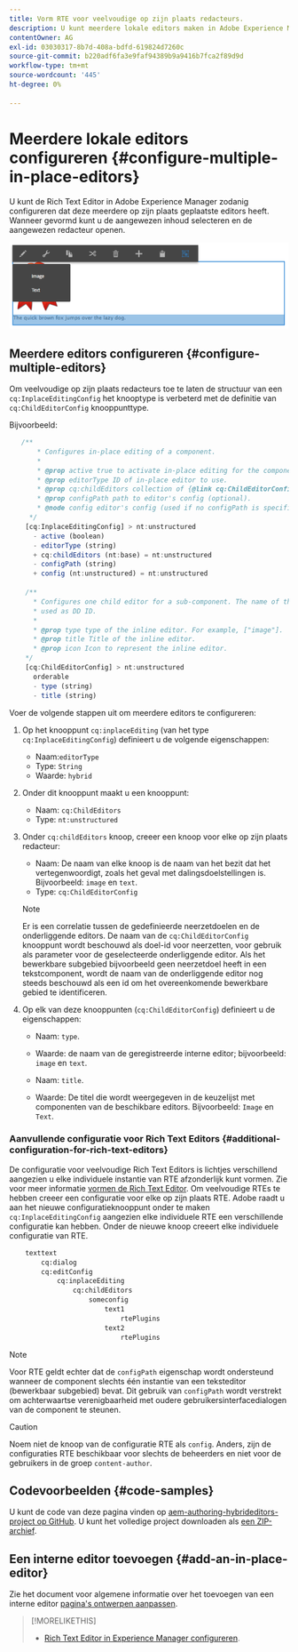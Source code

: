 ```yaml
---
title: Vorm RTE voor veelvoudige op zijn plaats redacteurs.
description: U kunt meerdere lokale editors maken in Adobe Experience Manager door de Rich Text Editor te configureren.
contentOwner: AG
exl-id: 03030317-8b7d-408a-bdfd-619824d7260c
source-git-commit: b220adf6fa3e9faf94389b9a9416b7fca2f89d9d
workflow-type: tm+mt
source-wordcount: '445'
ht-degree: 0%

---
```


# Meerdere lokale editors configureren {#configure-multiple-in-place-editors}

U kunt de Rich Text Editor in Adobe Experience Manager zodanig configureren dat deze meerdere op zijn plaats geplaatste editors heeft. Wanneer gevormd kunt u de aangewezen inhoud selecteren en de aangewezen redacteur openen.

![Een specifieke interne editor](assets/rte-inplace-editor.png)

## Meerdere editors configureren {#configure-multiple-editors}

Om veelvoudige op zijn plaats redacteurs toe te laten de structuur van een `cq:InplaceEditingConfig` het knooptype is verbeterd met de definitie van `cq:ChildEditorConfig` knooppunttype.

Bijvoorbeeld:

```js
   /**
       * Configures in-place editing of a component.
       *
       * @prop active true to activate in-place editing for the component.
       * @prop editorType ID of in-place editor to use.
       * @prop cq:childEditors collection of {@link cq:ChildEditorConfig} nodes.
       * @prop configPath path to editor's config (optional).
       * @node config editor's config (used if no configPath is specified; optional).
     */
    [cq:InplaceEditingConfig] > nt:unstructured
      - active (boolean)
      - editorType (string)
      + cq:childEditors (nt:base) = nt:unstructured
      - configPath (string)
      + config (nt:unstructured) = nt:unstructured

    /**
      * Configures one child editor for a sub-component. The name of the this node is
      * used as DD ID.
      *
      * @prop type type of the inline editor. For example, ["image"].
      * @prop title Title of the inline editor.
      * @prop icon Icon to represent the inline editor.
    */
    [cq:ChildEditorConfig] > nt:unstructured
      orderable
      - type (string)
      - title (string)
```

Voer de volgende stappen uit om meerdere editors te configureren:

1. Op het knooppunt `cq:inplaceEditing` (van het type `cq:InplaceEditingConfig`) definieert u de volgende eigenschappen:

   * Naam:`editorType`
   * Type: `String`
   * Waarde: `hybrid`

1. Onder dit knooppunt maakt u een knooppunt:

   * Naam: `cq:ChildEditors`
   * Type: `nt:unstructured`

1. Onder `cq:childEditors` knoop, creeer een knoop voor elke op zijn plaats redacteur:

   * Naam: De naam van elke knoop is de naam van het bezit dat het vertegenwoordigt, zoals het geval met dalingsdoelstellingen is. Bijvoorbeeld: `image` en `text`.
   * Type: `cq:ChildEditorConfig`

   >[!NOTE]
   >
   >Er is een correlatie tussen de gedefinieerde neerzetdoelen en de onderliggende editors. De naam van de `cq:ChildEditorConfig` knooppunt wordt beschouwd als doel-id voor neerzetten, voor gebruik als parameter voor de geselecteerde onderliggende editor. Als het bewerkbare subgebied bijvoorbeeld geen neerzetdoel heeft in een tekstcomponent, wordt de naam van de onderliggende editor nog steeds beschouwd als een id om het overeenkomende bewerkbare gebied te identificeren.

1. Op elk van deze knooppunten (`cq:ChildEditorConfig`) definieert u de eigenschappen:

   * Naam: `type`.
   * Waarde: de naam van de geregistreerde interne editor; bijvoorbeeld: `image` en `text`.

   * Naam: `title`.
   * Waarde: De titel die wordt weergegeven in de keuzelijst met componenten van de beschikbare editors. Bijvoorbeeld: `Image` en `Text`.

### Aanvullende configuratie voor Rich Text Editors {#additional-configuration-for-rich-text-editors}

De configuratie voor veelvoudige Rich Text Editors is lichtjes verschillend aangezien u elke individuele instantie van RTE afzonderlijk kunt vormen. Zie voor meer informatie [vormen de Rich Text Editor](/help/sites-administering/rich-text-editor.md). Om veelvoudige RTEs te hebben creeer een configuratie voor elke op zijn plaats RTE. Adobe raadt u aan het nieuwe configuratieknooppunt onder te maken `cq:InplaceEditingConfig` aangezien elke individuele RTE een verschillende configuratie kan hebben. Onder de nieuwe knoop creeert elke individuele configuratie van RTE.

```xml
    texttext
        cq:dialog
        cq:editConfig
            cq:inplaceEditing
                cq:childEditors
                    someconfig
                        text1
                            rtePlugins
                        text2
                            rtePlugins
```

>[!NOTE]
>
>Voor RTE geldt echter dat de `configPath` eigenschap wordt ondersteund wanneer de component slechts één instantie van een teksteditor (bewerkbaar subgebied) bevat. Dit gebruik van `configPath` wordt verstrekt om achterwaartse verenigbaarheid met oudere gebruikersinterfacedialogen van de component te steunen.

>[!CAUTION]
>
>Noem niet de knoop van de configuratie RTE als `config`. Anders, zijn de configuraties RTE beschikbaar voor slechts de beheerders en niet voor de gebruikers in de groep `content-author`.

## Codevoorbeelden {#code-samples}

U kunt de code van deze pagina vinden op [aem-authoring-hybrideditors-project op GitHub](https://github.com/Adobe-Marketing-Cloud/aem-authoring-hybrideditors). U kunt het volledige project downloaden als [een ZIP-archief](https://github.com/Adobe-Marketing-Cloud/aem-authoring-hybrideditors/archive/master.zip).

## Een interne editor toevoegen {#add-an-in-place-editor}

Zie het document voor algemene informatie over het toevoegen van een interne editor [pagina&#39;s ontwerpen aanpassen](/help/sites-developing/customizing-page-authoring-touch.md#add-new-in-place-editor).

>[!MORELIKETHIS]
>
>* [Rich Text Editor in Experience Manager configureren](/help/sites-administering/rich-text-editor.md).

